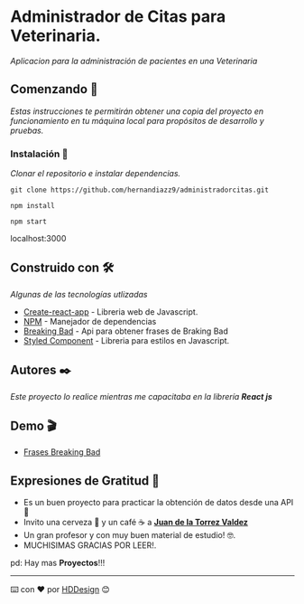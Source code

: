 # Administrador de Citas para Veterinaria.

_Aplicacion para la administración de pacientes en una Veterinaria_

## Comenzando 🚀

_Estas instrucciones te permitirán obtener una copia del proyecto en funcionamiento en tu máquina local para propósitos de desarrollo y pruebas._

### Instalación 🔧

_Clonar el repositorio e instalar dependencias._

```
git clone https://github.com/hernandiazz9/administradorcitas.git
```
```
npm install
```
```
npm start 
```
 localhost:3000
 
## Construido con 🛠️

_Algunas de las tecnologías utlizadas_

* [Create-react-app](https://reactjs.org/) - Libreria web de Javascript.
* [NPM](https://www.npmjs.com/) - Manejador de dependencias
* [Breaking Bad](https://breaking-bad-quotes.herokuapp.com/v1/quotes) - Api para obtener frases de Braking Bad
* [Styled Component](https://emotion.sh/docs/styled) - Libreria para estilos en Javascript.


## Autores ✒️

_Este proyecto lo realice mientras me capacitaba en la librería  **React js**_

## Demo 🎬 
* [Frases Breaking Bad](https://breakingbadhdd.netlify.app/)


## Expresiones de Gratitud 🎁

* Es un buen proyecto para practicar la obtención  de datos desde una API 📢
* Invito una cerveza 🍺 y un café ☕ a [**Juan de la Torrez Valdez**](https://www.udemy.com/user/juanpablodelatorrevaldez/)
* Un gran profesor y con muy buen material de estudio! 🤓.
* MUCHISIMAS GRACIAS POR LEER!.

pd: Hay mas **Proyectos**!!!



---
⌨️ con ❤️ por [HDDesign](https://github.com/hernandiazz9) 😊
